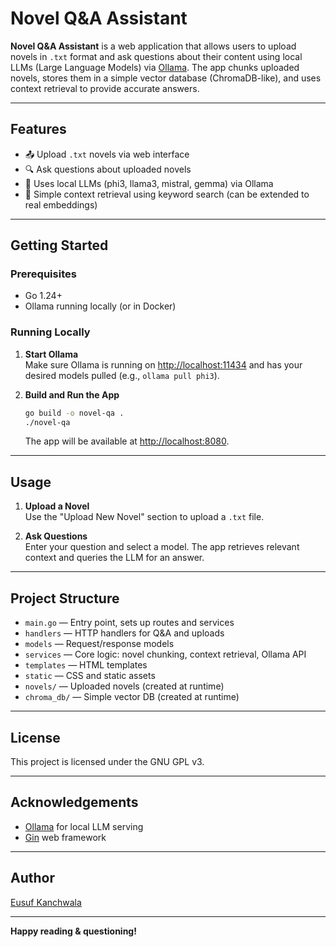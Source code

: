 # Novel Q&A Assistant

**Novel Q&A Assistant** is a web application that allows users to upload novels in `.txt` format and ask questions about their content using local LLMs (Large Language Models) via [Ollama](https://ollama.com/). The app chunks uploaded novels, stores them in a simple vector database (ChromaDB-like), and uses context retrieval to provide accurate answers.

---

## Features

- 📤 Upload `.txt` novels via web interface
- 🔍 Ask questions about uploaded novels
- 🤖 Uses local LLMs (phi3, llama3, mistral, gemma) via Ollama
- 🧠 Simple context retrieval using keyword search (can be extended to real embeddings)

---

## Getting Started

### Prerequisites

- Go 1.24+
- Ollama running locally (or in Docker)

### Running Locally

1. **Start Ollama**  
   Make sure Ollama is running on [http://localhost:11434](http://localhost:11434) and has your desired models pulled (e.g., `ollama pull phi3`).

2. **Build and Run the App**
   ```sh
   go build -o novel-qa .
   ./novel-qa
   ```
   The app will be available at [http://localhost:8080](http://localhost:8080).


---

## Usage

1. **Upload a Novel**  
   Use the "Upload New Novel" section to upload a `.txt` file.

2. **Ask Questions**  
   Enter your question and select a model. The app retrieves relevant context and queries the LLM for an answer.

---

## Project Structure

- `main.go` — Entry point, sets up routes and services
- `handlers` — HTTP handlers for Q&A and uploads
- `models` — Request/response models
- `services` — Core logic: novel chunking, context retrieval, Ollama API
- `templates` — HTML templates
- `static` — CSS and static assets
- `novels/` — Uploaded novels (created at runtime)
- `chroma_db/` — Simple vector DB (created at runtime)

---

## License

This project is licensed under the GNU GPL v3.

---

## Acknowledgements

- [Ollama](https://ollama.com/) for local LLM serving
- [Gin](https://github.com/gin-gonic/gin) web framework

---

## Author

[Eusuf Kanchwala](https://github.com/kweusuf)

---

**Happy reading & questioning!**